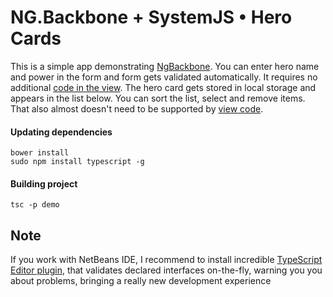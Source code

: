 # NG.Backbone + SystemJS • Hero Cards

This is a simple app demonstrating <a href="https://github.com/dsheiko/ng-backbone">NgBackbone</a>.
You can enter hero name and power in the form and form gets validated automatically.
It requires no additional <a href="https://github.com/dsheiko/ng-backbone/blob/master/demo/src/View/Hero.ts">code in the view</a>. The hero card gets stored in local storage and
appears in the list below. You can sort the list, select and remove items.
That also almost doesn't need to be supported by <a href="https://github.com/dsheiko/ng-backbone/blob/master/demo/src/View/HeroList.ts">view code</a>.


#### Updating dependencies

```
bower install
sudo npm install typescript -g
```

#### Building project

```
tsc -p demo
```

## Note

If you work with NetBeans IDE, I recommend to install incredible [TypeScript Editor plugin](https://github.com/Everlaw/nbts),
that validates declared interfaces on-the-fly, warning you you about problems, bringing a really new development experience